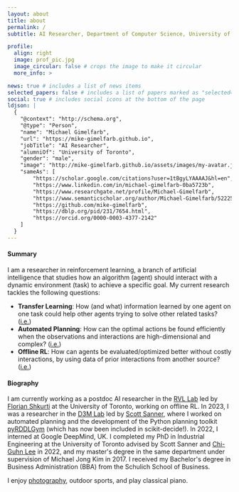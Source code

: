 ```yaml
---
layout: about
title: about
permalink: /
subtitle: AI Researcher, Department of Computer Science, University of Toronto

profile:
  align: right
  image: prof_pic.jpg
  image_circular: false # crops the image to make it circular
  more_info: >

news: true # includes a list of news items
selected_papers: false # includes a list of papers marked as "selected={true}"
social: true # includes social icons at the bottom of the page
ldjson: |
  {
    "@context": "http://schema.org",
    "@type": "Person",
    "name": "Michael Gimelfarb",
    "url": "https://mike-gimelfarb.github.io",
    "jobTitle": "AI Researcher",
    "alumniOf": "University of Toronto",
    "gender": "male",
    "image": "http://mike-gimelfarb.github.io/assets/images/my-avatar.jpg",
    "sameAs": [
        "https://scholar.google.com/citations?user=1tBgyLYAAAAJ&hl=en", 
        "https://www.linkedin.com/in/michael-gimelfarb-0ba5723b",
        "https://www.researchgate.net/profile/Michael-Gimelfarb",  
        "https://www.semanticscholar.org/author/Michael-Gimelfarb/52225987",      
        "https://github.com/mike-gimelfarb",
        "https://dblp.org/pid/231/7654.html",
        "https://orcid.org/0000-0003-4377-2142"
    ]
  }
---
```


#### Summary

I am a researcher in reinforcement learning, a branch of artificial intelligence 
that studies how an algorithm (agent) should interact with a dynamic environment (task)
to achieve a specific goal. My current research tackles the following questions:
- **Transfer Learning**: How (and what) information learned by one agent on one task could help other agents trying to solve other related tasks? ([i.e.](https://papers.nips.cc/paper_files/paper/2021/file/90610aa0e24f63ec6d2637e06f9b9af2-Paper.pdf))
- **Automated Planning**: How can the optimal actions be found efficiently when the observations and interactions are high-dimensional and complex? ([i.e.](https://ojs.aaai.org/index.php/ICAPS/article/view/31480/33640))
- **Offline RL**: How can agents be evaluated/optimized better without costly interactions, by using data of prior interactions from another source? ([i.e.](https://openreview.net/pdf?id=dNqxZgyjcYA))


#### Biography

I am currently working as a postdoc AI researcher in the [RVL Lab](https://rvl.cs.toronto.edu/) led by [Florian Shkurti](https://www.cs.toronto.edu/~florian/) at the University of Toronto, working on offline RL.
In 2023, I was a researcher in the [D3M Lab](https://d3m.mie.utoronto.ca/) led by [Scott Sanner](https://www.mie.utoronto.ca/faculty_staff/sanner/), where I worked on automated planning
and the development of the Python planning toolkit [pyRDDLGym](https://github.com/pyrddlgym-project) 
(which has now been included in scikit-decide!). In 2022, I interned at Google DeepMind, UK. 
I completed my PhD in Industrial Engineering at the University of Toronto advised by Scott Sanner
and [Chi-Guhn Lee](https://cglee.mie.utoronto.ca/) in 2022, and my master's degree in the same department under supervision of Michael Jong Kim in 2017. 
I received my Bachelor's degree in Business Administration (BBA) from the Schulich School of Business.

I enjoy [photography](https://commons.wikimedia.org/wiki/User:Mgimelfarb), outdoor sports, and play classical piano.